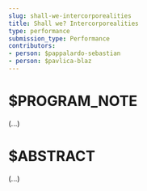 ```yaml
---
slug: shall-we-intercorporealities
title: Shall we? Intercorporealities
type: performance
submission_type: Performance
contributors:
- person: $pappalardo-sebastian
- person: $pavlica-blaz
---
```


# $PROGRAM_NOTE

(...)

# $ABSTRACT

(...)